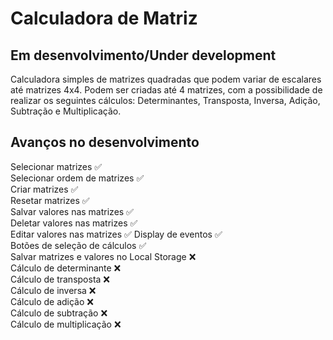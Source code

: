 # Calculadora de Matriz
## Em desenvolvimento/Under development

Calculadora simples de matrizes quadradas que podem variar de escalares até matrizes 4x4.
Podem ser criadas até 4 matrizes, com a possibilidade de realizar os seguintes cálculos:
Determinantes, Transposta, Inversa, Adição, Subtração e Multiplicação.

## Avanços no desenvolvimento

Selecionar matrizes ✅ <br/>
Selecionar ordem de matrizes ✅ <br/>
Criar matrizes ✅ <br/>
Resetar matrizes ✅ <br/>
Salvar valores nas matrizes ✅ <br/>
Deletar valores nas matrizes ✅ <br/>
Editar valores nas matrizes ✅
Display de eventos ✅ <br/>
Botões de seleção de cálculos ✅ <br/>
Salvar matrizes e valores no Local Storage ❌ <br/>
Cálculo de determinante ❌ <br/>
Cálculo de transposta ❌ <br/>
Cálculo de inversa ❌ <br/>
Cálculo de adição ❌ <br/>
Cálculo de subtração ❌ <br/>
Cálculo de multiplicação ❌ <br/>

